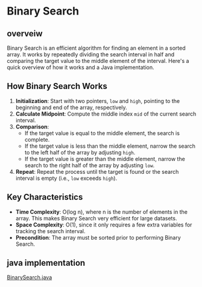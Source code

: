 # Binary Search 

## overveiw

Binary Search is an efficient algorithm for finding an element in a sorted array. It works by repeatedly dividing the search interval in half and comparing the target value to the middle element of the interval. Here's a quick overview of how it works and a Java implementation.

## How Binary Search Works

1. **Initialization**: Start with two pointers, `low` and `high`, pointing to the beginning and end of the array, respectively.
2. **Calculate Midpoint**: Compute the middle index `mid` of the current search interval.
3. **Comparison**:
   - If the target value is equal to the middle element, the search is complete.
   - If the target value is less than the middle element, narrow the search to the left half of the array by adjusting `high`.
   - If the target value is greater than the middle element, narrow the search to the right half of the array by adjusting `low`.
4. **Repeat**: Repeat the process until the target is found or the search interval is empty (i.e., `low` exceeds `high`).

## Key Characteristics

- **Time Complexity**: O(log n), where n is the number of elements in the array. This makes Binary Search very efficient for large datasets.
- **Space Complexity**: O(1), since it only requires a few extra variables for tracking the search interval.
- **Precondition**: The array must be sorted prior to performing Binary Search.

## java implementation 
[BinarySearch.java](https://github.com/Roua91/Courses/tree/main/Algorithms/Search/BinarySearch)
